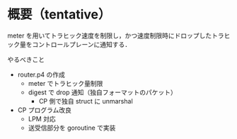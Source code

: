 # 概要（tentative）

meter を用いてトラヒック速度を制限し，かつ速度制限時にドロップしたトラヒック量をコントロールプレーンに通知する．

やるべきこと
- router.p4 の作成
  - meter でトラヒック量制限
  - digest で drop 通知（独自フォーマットのパケット）
    - CP 側で独自 struct に unmarshal
- CP プログラム改良
  - LPM 対応
  - 送受信部分を goroutine で実装
